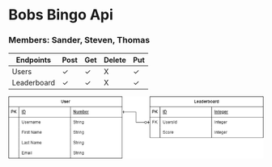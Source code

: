 # Bobs Bingo Api 
### Members: Sander, Steven, Thomas

| Endpoints | Post | Get | Delete | Put | 
|----------|----------|----------|----------|----------|
| Users | ✓  | ✓ | X | ✓ |
| Leaderboard | ✓ | ✓ | X | ✓ |

![Enitity Relations diagram](Copy%20of%20bobs-bingo.drawio.png)
